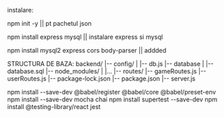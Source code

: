 instalare:

npm init -y || pt pachetul json

npm install express mysql || instalare express si mysql

npm install mysql2 express cors body-parser || addded

STRUCTURA DE BAZA:
backend/
|-- config/
|   |-- db.js
|-- database
|   |-- database.sql
|-- node_modules/
|   |...
|-- routes/
    |-- gameRoutes.js
    |-- userRoutes.js
|-- package-lock.json
|-- package.json
|-- server.js


npm install --save-dev @babel/register @babel/core @babel/preset-env
npm install --save-dev mocha chai
npm install supertest --save-dev
npm install @testing-library/react jest